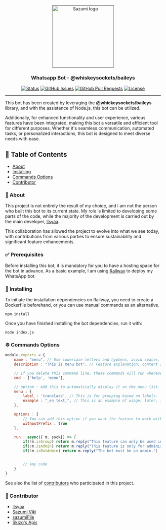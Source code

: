 <p align="center">
  <a href="" rel="noopener">
 <img width=200px height=200px src="http://cdn.sazumi.moe/file/img-131_Ge8McP.jpg" alt="Sazumi logo"></a>
</p>

<h3 align="center">Whatsapp Bot - @whiskeysockets/baileys</h3>

<div align="center">

[![Status](https://img.shields.io/badge/status-active-success.svg)]()
[![GitHub Issues](https://img.shields.io/github/issues/kylelobo/The-Documentation-Compendium.svg)](https://github.com/sazumivicky/wbot/issues)
[![GitHub Pull Requests](https://img.shields.io/github/issues-pr/kylelobo/The-Documentation-Compendium.svg)](https://github.com/sazumivicky/wbot/pulls)
[![License](https://img.shields.io/badge/license-MIT-blue.svg)](/LICENSE)

</div>

---

<p>This bot has been created by leveraging the <b>@whickeysockets/baileys</b> library, and with the assistance of Node.js, this bot can be utilized.

Additionally, for enhanced functionality and user experience, various features have been integrated, making this bot a versatile and efficient tool for different purposes. Whether it's seamless communication, automated tasks, or personalized interactions, this bot is designed to meet diverse needs with ease.</p>

## 📝 Table of Contents

- [About](#about)
- [Installing](#install)
- [Commands Options](#cmd)
- [Contributor](#contributor)

### 🧐 About <a name = "about"></a>

This project is not entirely the result of my choice, and I am not the person who built this bot to its current state. My role is limited to developing some parts of the code, while the majority of the development is carried out by the main developer, [Ilsyaa](https://github.com/ilsyaa/velixs-bot). 

This collaboration has allowed the project to evolve into what we see today, with contributions from various parties to ensure sustainability and significant feature enhancements.

### ✅ Prerequisites

Before installing this bot, it is mandatory for you to have a hosting space for the bot in advance. As a basic example, I am using [Railway](https://www.railway.app) to deploy my WhatsApp bot.

### 🚀 Installing <a name = "install"></a>

To initiate the installation dependencies on Railway, you need to create a Dockerfile beforehand, or you can use manual commands as an alternative.

```
npm install
```

Once you have finished installing the bot dependencies, run it with:

```
node index.js
```

### ⚙️ Commands Options <a name = "cmd"></a>

```javascript
module.exports = {
    name : "menu", // Use lowercase letters and hyphens, avoid spaces, and ensure uniqueness
    description : "This is menu bot", // Feature explanation, content is free to be filled

    // If you delete this command line, these commands will run whenever there is an incoming message, regardless of its content. You can check in the commands/_ folder for more details.
    cmd : ['help', 'menu'],

    // option : Add this to automatically display it on the menu list.
    menu : {
        label : 'translate', // This is for grouping based on labels.
        example : "_en text_", // This is an example of usage; later, in the menu, it will appear as !help en text.
    },

    options : {
        // You can add this option if you want the feature to work without using a prefix.
        withoutPrefix : true
    },

    run : async({ m, sock}) => {
        if(!m.isGroup) return m.reply("This feature can only be used in groups.")
        if(!m.isAdmin) return m.reply("This feature is only for administrators.")
        if(!m.isBotAdmin) return m.reply("The bot must be an admin.")


        // any code
    }
}
```
See also the list of [contributors](https://github.com/sazumivicky/wbot) who participated in this project.

### 🤝 Contributor <a name = "contributor"></a>

- [Ilsyaa](https://github.com/ilsyaa)
- [Sazumi Viki](https://github.com/sazumivicky)
- [sazumiFile](https://cdn.sazumi.moe)
- [Skizo's Apis](https://skizo.tech)
